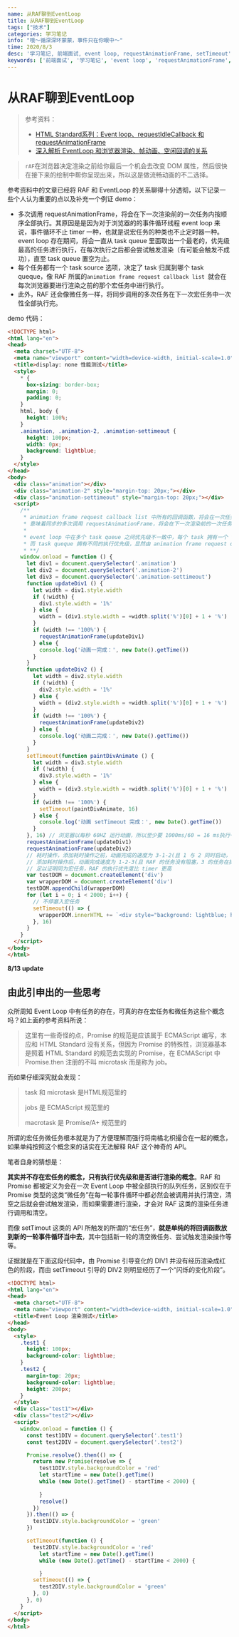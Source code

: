```yaml
---
name: 从RAF聊到EventLoop
title: 从RAF聊到EventLoop
tags: ["技术"]
categories: 学习笔记
info: "哦～循深深环蒙蒙，事件只在你眼中～"
time: 2020/8/3
desc: '学习笔记, 前端面试, event loop, requestAnimationFrame, setTimeout'
keywords: ['前端面试', '学习笔记', 'event loop', 'requestAnimationFrame', 'setTimeout']
---
```


# 从RAF聊到EventLoop

> 参考资料：
>
> - [HTML Standard系列：Event loop、requestIdleCallback 和 requestAnimationFrame](https://juejin.im/post/6844904056457003015)
> - [深入解析 EventLoop 和浏览器渲染、帧动画、空闲回调的关系](https://zhuanlan.zhihu.com/p/142742003)

> `rAF`在浏览器决定渲染之前给你最后一个机会去改变 DOM 属性，然后很快在接下来的绘制中帮你呈现出来，所以这是做流畅动画的不二选择。

参考资料中的文章已经将 RAF 和 EventLoop 的关系聊得十分透彻，以下记录一些个人认为重要的点以及补充一个例证 demo：

- 多次调用 requestAnimationFrame，将会在下一次渲染前的一次任务内按顺序全部执行。其原因是是因为对于浏览器的的事件循环线程 event loop 来说，事件循环不止 timer 一种，也就是说宏任务的种类也不止定时器一种。event loop 存在期间，将会一直从 task queue 里面取出一个最老的，优先级最高的任务进行执行，在每次执行之后都会尝试触发渲染（有可能会触发不成功），直至 task queue 置空为止。
- 每个任务都有一个 task source 选项，决定了 task 归属到哪个 task queque，像 RAF 所属的`animation frame request callback list `就会在每次浏览器要进行渲染之前的那个宏任务中进行执行。
- 此外，RAF 还会像微任务一样，将同步调用的多次任务在下一次宏任务中一次性全部执行完。

demo 代码：

```html
<!DOCTYPE html>
<html lang="en">
<head>
  <meta charset="UTF-8">
  <meta name="viewport" content="width=device-width, initial-scale=1.0">
  <title>display: none 性能测试</title>
  <style>
    * {
      box-sizing: border-box;
      margin: 0;
      padding: 0;
    }
    html, body {
      height: 100%;
    }
    .animation, .animation-2, .animation-settimeout {
      height: 100px;
      width: 0px;
      background: lightblue;
    }
  </style>
</head>
<body>
  <div class="animation"></div>
  <div class="animation-2" style="margin-top: 20px;"></div>
  <div class="animation-settimeout" style="margin-top: 20px;"></div>
  <script>
    /**
     * animation frame request callback list 中所有的回调函数，将会在一次任务内全部执行（相当于微任务执行形式的宏任务）
     * 意味着同步的多次调用 requestAnimationFrame，将会在下一次渲染前的一次任务内按顺序全部执行。
     * 
     * event loop 中在多个 task queue 之间优先级不一致中，每个 task 拥有一个 task source 属性，决定了 task 归属到哪个 task queque
     * 而 task queque 拥有不同的执行优先级，显然由 animation frame request callback list 非空而创建的任务优先级是要高于 timer 的。
     * **/
    window.onload = function () {
      let div1 = document.querySelector('.animation')
      let div2 = document.querySelector('.animation-2')
      let div3 = document.querySelector('.animation-settimeout')
      function updateDiv1 () {
        let width = div1.style.width
        if (!width) {
          div1.style.width = '1%'
        } else {
          width = (div1.style.width = +width.split('%')[0] + 1 + '%')
        }
        if (width !== '100%') {
          requestAnimationFrame(updateDiv1)
        } else {
          console.log('动画一完成：', new Date().getTime())
        }
      }
      function updateDiv2 () {
        let width = div2.style.width
        if (!width) {
          div2.style.width = '1%'
        } else {
          width = (div2.style.width = +width.split('%')[0] + 1 + '%')
        }
        if (width !== '100%') {
          requestAnimationFrame(updateDiv2)
        } else {
          console.log('动画二完成：', new Date().getTime())
        }
      }
      setTimeout(function paintDivAnimate () {
        let width = div3.style.width
        if (!width) {
          div3.style.width = '1%'
        } else {
          width = (div3.style.width = +width.split('%')[0] + 1 + '%')
        }
        if (width !== '100%') {
          setTimeout(paintDivAnimate, 16)
        } else {
          console.log('动画 setTimeout 完成：', new Date().getTime())
        }
      }, 16) // 浏览器以每秒 60HZ 运行动画，所以至少要 1000ms/60 = 16 ms执行一次刷新任务才能达到 60 帧的效果
      requestAnimationFrame(updateDiv1)
      requestAnimationFrame(updateDiv2)
      // 耗时操作，添加耗时操作之前，动画完成的速度为 3-1-2(且 1 与 2 同时启动，证明会同时执行所有的 RAF)
      // 添加耗时操作后，动画完成速度为 1-2-3(且 RAF 的任务没有阻塞，3 的任务在执行了一次以后就阻塞了很久)
      // 足以证明同为宏任务，RAF 的执行优先度比 timer 更高
      var testDOM = document.createElement('div')
      var wrapperDOM = document.createElement('div')
      testDOM.appendChild(wrapperDOM)
      for (let i = 0; i < 2000; i++) {
        // 不停塞入宏任务
        setTimeout(() => {
          wrapperDOM.innerHTML += `<div style="background: lightblue; height: 100px;">test</div>`
        }, 16)
      }
    }
  </script>
</body>
</html>
```



**8/13 update**

## 由此引申出的一些思考

众所周知 Event Loop 中有任务的存在，可真的存在宏任务和微任务这些个概念吗？如上面的参考资料所说：

> 这里有一些奇怪的点，Promise 的规范是应该属于 ECMAScript 编写，本应和 HTML Standard 没有关系，但因为 Promise 的特殊性，浏览器基本是照着 HTML Standard 的规范去实现的 Promise，在 ECMAScript 中 Promise.then 注册的不叫 microtask 而是称为 job。

而如果仔细深究就会发现：

> task 和 microtask 是HTML规范里的
>
> jobs 是 ECMAScript 规范里的
>
> macrotask 是 Promise/A+ 规范里的

所谓的宏任务微任务根本就是为了方便理解而强行将南橘北枳撮合在一起的概念，如果单纯按照这个概念来的话实在无法解释 RAF 这个神奇的 API。

笔者自身的猜想是：

**其实并不存在宏任务的概念，只有执行优先级和是否进行渲染的概念**。RAF 和 Promise 都被定义为会在一次 Event Loop 中被全部执行的队列任务，区别仅在于 Promise 类型的这类“微任务”在每一轮事件循环中都必然会被调用并执行清空，清空之后就会尝试触发渲染，而如果需要进行渲染，才会对 RAF 这类的渲染任务进行调用和清空。

而像 setTimout 这类的 API 所触发的所谓的“宏任务”，**就是单纯的将回调函数放到新的一轮事件循环当中去**，其中包括新一轮的清空微任务、尝试触发渲染操作等等。

证据就是在下面这段代码中，由 Promise 引导变化的 DIV1 并没有经历渲染成红色的阶段，而由 setTimeout 引导的 DIV2 则明显经历了一个“闪烁的变化阶段”。

```html
<!DOCTYPE html>
<html lang="en">
<head>
  <meta charset="UTF-8">
  <meta name="viewport" content="width=device-width, initial-scale=1.0">
  <title>Event Loop 渲染测试</title>
</head>
<body>
  <style>
    .test1 {
      height: 100px;
      background-color: lightblue;
    }
    .test2 {
      margin-top: 20px;
      background-color: lightblue;
      height: 200px;
    }
  </style>
  <div class="test1"></div>
  <div class="test2"></div>
  <script>
    window.onload = function () {
      const test1DIV = document.querySelector('.test1')
      const test2DIV = document.querySelector('.test2')

      Promise.resolve().then(() => {
        return new Promise(resolve => {
          test1DIV.style.backgroundColor = 'red'
          let startTime = new Date().getTime()
          while (new Date().getTime() - startTime < 2000) {
            
          }
          resolve()
        })
      }).then(() => {
        test1DIV.style.backgroundColor = 'green'
      })

      setTimeout(function () {
        test2DIV.style.backgroundColor = 'red'
          let startTime = new Date().getTime()
          while (new Date().getTime() - startTime < 2000) {

          }
        setTimeout(() => {
          test2DIV.style.backgroundColor = 'green'
        }, 0)
      }, 0)
    }
  </script>
</body>
</html>
```

